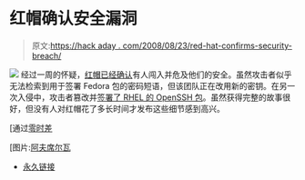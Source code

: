 # 红帽确认安全漏洞

> 原文:[https://hack aday . com/2008/08/23/red-hat-confirms-security-breach/](https://hackaday.com/2008/08/23/red-hat-confirms-security-breach/)

![](../Images/252cd17965a37a3ba7a36af0cd136108.png)
经过一周的怀疑，[红帽已经确认](https://www.redhat.com/archives/fedora-announce-list/2008-August/msg00012.html)有人闯入并危及他们的安全。虽然攻击者似乎无法检索到用于签署 Fedora 包的密码短语，但该团队正在改用新的密钥。在另一次入侵中，攻击者篡改并[签署了 RHEL 的 OpenSSH 包](http://rhn.redhat.com/errata/RHSA-2008-0855.html)。虽然获得完整的故事很好，但没有人对红帽花了多长时间才发布这些细节感到高兴。

[通过[零时差](http://blogs.zdnet.com/security/?p=1784)

[图片:[阿夫席尔瓦](http://flickr.com/photos/afsilva/1127289974/)

*   [永久链接](https://www.redhat.com/archives/fedora-announce-list/2008-August/msg00012.html)